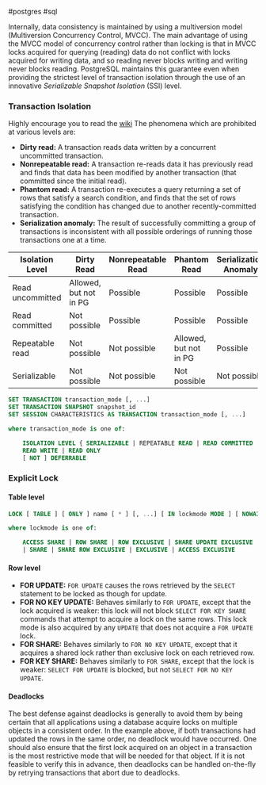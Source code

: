 #postgres #sql

Internally, data consistency is maintained by using a multiversion model (Multiversion Concurrency Control, MVCC).
The main advantage of using the MVCC model of concurrency control rather than locking is that in MVCC locks acquired for querying (reading) data do not conflict with locks acquired for writing data, and so reading never blocks writing and writing never blocks reading. PostgreSQL maintains this guarantee even when providing the strictest level of transaction isolation through the use of an innovative _Serializable Snapshot Isolation_ (SSI) level.

### Transaction Isolation
Highly encourage you to read the [wiki](https://www.postgresql.org/docs/current/transaction-iso.html)
The phenomena which are prohibited at various levels are:

- **Dirty read:** A transaction reads data written by a concurrent uncommitted transaction.
- **Nonrepeatable read:** A transaction re-reads data it has previously read and finds that data has been modified by another transaction (that committed since the initial read).
- **Phantom read:** A transaction re-executes a query returning a set of rows that satisfy a search condition, and finds that the set of rows satisfying the condition has changed due to another recently-committed transaction.
- **Serialization anomaly:** The result of successfully committing a group of transactions is inconsistent with all possible orderings of running those transactions one at a time.

Isolation Level | Dirty Read | Nonrepeatable Read | Phantom Read | Serialization Anomaly
------------ | ------------ | ------------------- | -------------| --------------------
Read uncommitted | Allowed, but not in PG | Possible | Possible | Possible
Read committed   | Not possible | Possible | Possible | Possible
Repeatable read | Not possible | Not possible | Allowed, but not in PG | Possible
Serializable | Not possible | Not possible | Not possible | Not possible

```SQL
SET TRANSACTION transaction_mode [, ...]
SET TRANSACTION SNAPSHOT snapshot_id
SET SESSION CHARACTERISTICS AS TRANSACTION transaction_mode [, ...]

where transaction_mode is one of:

    ISOLATION LEVEL { SERIALIZABLE | REPEATABLE READ | READ COMMITTED | READ UNCOMMITTED }
    READ WRITE | READ ONLY
    [ NOT ] DEFERRABLE
```

### Explicit Lock
#### Table level
```SQL
LOCK [ TABLE ] [ ONLY ] name [ * ] [, ...] [ IN lockmode MODE ] [ NOWAIT ]

where lockmode is one of:

    ACCESS SHARE | ROW SHARE | ROW EXCLUSIVE | SHARE UPDATE EXCLUSIVE
    | SHARE | SHARE ROW EXCLUSIVE | EXCLUSIVE | ACCESS EXCLUSIVE
```

#### Row level
- **FOR UPDATE:** `FOR UPDATE` causes the rows retrieved by the `SELECT` statement to be locked as though for update.
- **FOR NO KEY UPDATE:** Behaves similarly to `FOR UPDATE`, except that the lock acquired is weaker: this lock will not block `SELECT FOR KEY SHARE` commands that attempt to acquire a lock on the same rows. This lock mode is also acquired by any `UPDATE` that does not acquire a `FOR UPDATE` lock.
- **FOR SHARE:** Behaves similarly to `FOR NO KEY UPDATE`, except that it acquires a shared lock rather than exclusive lock on each retrieved row.
- **FOR KEY SHARE:** Behaves similarly to `FOR SHARE`, except that the lock is weaker: `SELECT FOR UPDATE` is blocked, but not `SELECT FOR NO KEY UPDATE`.

#### Deadlocks
The best defense against deadlocks is generally to avoid them by being certain that all applications using a database acquire locks on multiple objects in a consistent order. In the example above, if both transactions had updated the rows in the same order, no deadlock would have occurred. One should also ensure that the first lock acquired on an object in a transaction is the most restrictive mode that will be needed for that object. If it is not feasible to verify this in advance, then deadlocks can be handled on-the-fly by retrying transactions that abort due to deadlocks.

